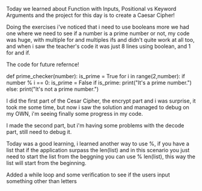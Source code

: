 Today we learned about Function with Inputs, Positional vs Keyword Arguments and the project for this day is to create a Caesar Cipher! 

Doing the exercises i've noticed that i need to use booleans more we had one where we need to see if a number is a prime number or not, my code was huge, with multiple for and multiples ifs and didn't quite work at all too, and when i saw the teacher's code it was just 8 lines using boolean, and 1 for and if.

The code for future refernce!

def prime_checker(number):
  is_prime = True
  for i in range(2,number):
    if number % i == 0:
      is_prime = False
  if is_prime:
    print("It's a prime number.")
  else:
    print("It's not a prime number.")

I did the first part of the Cesar Cipher, the encrypt part and i was surprise, it took me some time, but now i saw the solution and managed to debug on my OWN, i'm seeing finally some progress in my code.

I made the second part, but i'm having some problems with the decode part, still need to debug it.

Today was a good learning, i learned another way to use %, if you have a list that if the application surpass the len(list) and in this scenario you just need to start the list from the beggning you can use % len(list), this way the list will start from the beginning.

Added a while loop and some verification to see if the users input something other than letters